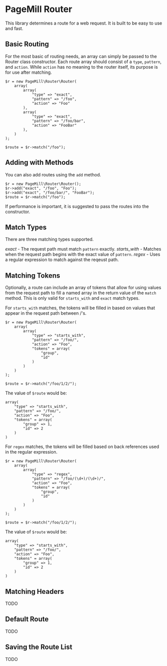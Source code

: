 # PageMill Router

This library determines a route for a web request. It is built to be easy to use
and fast.

## Basic Routing

For the most basic of routing needs, an array can simply be passed to the Router
class constructor. Each route array should consist of a `type`, `pattern`,  and
`action`.  While `action` has no meaning to the router itself, its purpose is
for use after matching.

```
$r = new PageMill\Router\Router(
    array(
        array(
            "type" => "exact",
            "pattern" => "/foo",
            "action" => "Foo"
        ),
        array(
            "type" => "exact",
            "pattern" => "/foo/bar",
            "action" => "FooBar"
        ),
    )
);

$route = $r->match("/foo");
```

## Adding with Methods

You can also add routes using the `add` method.

```
$r = new PageMill\Router\Router();
$r->add("exact", "/foo", "Foo");
$r->add("exact", "/foo/bar/", "FooBar");
$route = $r->match("/foo");
```

If performance is important, it is suggested to pass the routes into
the constructor.

## Match Types

There are three matching types supported.

*exact* - The request path must match `pattern` exactly.
*starts_with* - Matches when the request path begins with the exact value of `pattern`.
*regex* - Uses a regular expression to match against the reqeust path.

## Matching Tokens

Optionally, a route can include an array of tokens that allow for using values
from the request path to fill a named array in the return value of the `match`
method. This is only valid for `starts_with` and `exact` match types.

For `starts_with` matches, the tokens will be filled in based on values that
appear in the request path between /'s.

```
$r = new PageMill\Router\Router(
    array(
        array(
            "type" => "starts_with",
            "pattern" => "/foo/",
            "action" => "Foo",
            "tokens" = array(
                "group",
                "id"
            )
        )
    )
);

$route = $r->match("/foo/1/2/");
```

The value of `$route` would be:

```
array(
    "type" => "starts_with",
    "pattern" => "/foo/",
    "action" => "Foo",
    "tokens" = array(
        "group" => 1,
        "id" => 2
    )
)
```

For `regex` matches, the tokens will be filled based on back references used in
the regular expression.

```
$r = new PageMill\Router\Router(
    array(
        array(
            "type" => "regex",
            "pattern" => "/foo/(\d+)/(\d+)/",
            "action" => "Foo",
            "tokens" = array(
                "group",
                "id"
            )
        )
    )
);

$route = $r->match("/foo/1/2/");
```

The value of `$route` would be:

```
array(
    "type" => "starts_with",
    "pattern" => "/foo/",
    "action" => "Foo",
    "tokens" = array(
        "group" => 1,
        "id" => 2
    )
)
```

## Matching Headers

TODO

## Default Route

TODO

## Saving the Route List

TODO

